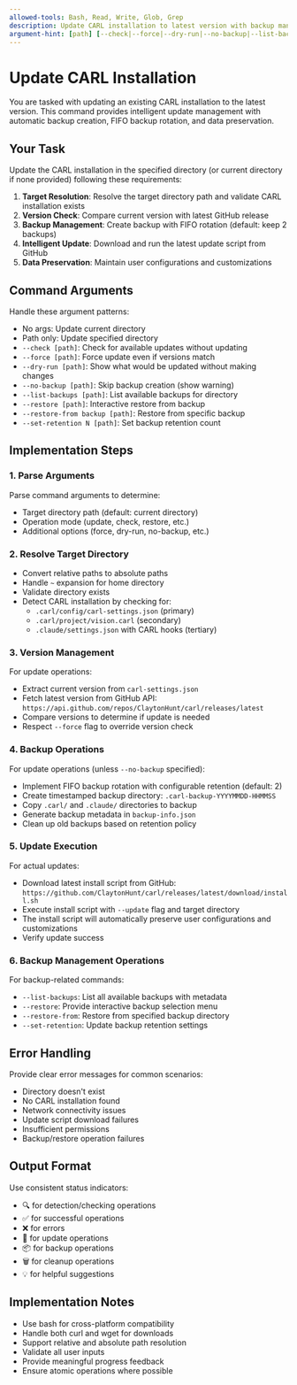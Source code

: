 ```yaml
---
allowed-tools: Bash, Read, Write, Glob, Grep
description: Update CARL installation to latest version with backup management
argument-hint: [path] [--check|--force|--dry-run|--no-backup|--list-backups|--restore|--restore-from backup|--set-retention N]
---
```


# Update CARL Installation

You are tasked with updating an existing CARL installation to the latest version. This command provides intelligent update management with automatic backup creation, FIFO backup rotation, and data preservation.

## Your Task

Update the CARL installation in the specified directory (or current directory if none provided) following these requirements:

1. **Target Resolution**: Resolve the target directory path and validate CARL installation exists
2. **Version Check**: Compare current version with latest GitHub release
3. **Backup Management**: Create backup with FIFO rotation (default: keep 2 backups)
4. **Intelligent Update**: Download and run the latest update script from GitHub
5. **Data Preservation**: Maintain user configurations and customizations

## Command Arguments

Handle these argument patterns:
- No args: Update current directory
- Path only: Update specified directory
- `--check [path]`: Check for available updates without updating
- `--force [path]`: Force update even if versions match
- `--dry-run [path]`: Show what would be updated without making changes
- `--no-backup [path]`: Skip backup creation (show warning)
- `--list-backups [path]`: List available backups for directory
- `--restore [path]`: Interactive restore from backup
- `--restore-from backup [path]`: Restore from specific backup
- `--set-retention N [path]`: Set backup retention count

## Implementation Steps

### 1. Parse Arguments
Parse command arguments to determine:
- Target directory path (default: current directory)
- Operation mode (update, check, restore, etc.)
- Additional options (force, dry-run, no-backup, etc.)

### 2. Resolve Target Directory
- Convert relative paths to absolute paths
- Handle `~` expansion for home directory
- Validate directory exists
- Detect CARL installation by checking for:
  - `.carl/config/carl-settings.json` (primary)
  - `.carl/project/vision.carl` (secondary)
  - `.claude/settings.json` with CARL hooks (tertiary)

### 3. Version Management
For update operations:
- Extract current version from `carl-settings.json`
- Fetch latest version from GitHub API: `https://api.github.com/repos/ClaytonHunt/carl/releases/latest`
- Compare versions to determine if update is needed
- Respect `--force` flag to override version check

### 4. Backup Operations
For update operations (unless `--no-backup` specified):
- Implement FIFO backup rotation with configurable retention (default: 2)
- Create timestamped backup directory: `.carl-backup-YYYYMMDD-HHMMSS`
- Copy `.carl/` and `.claude/` directories to backup
- Generate backup metadata in `backup-info.json`
- Clean up old backups based on retention policy

### 5. Update Execution
For actual updates:
- Download latest install script from GitHub: `https://github.com/ClaytonHunt/carl/releases/latest/download/install.sh`
- Execute install script with `--update` flag and target directory
- The install script will automatically preserve user configurations and customizations
- Verify update success

### 6. Backup Management Operations
For backup-related commands:
- `--list-backups`: List all available backups with metadata
- `--restore`: Provide interactive backup selection menu
- `--restore-from`: Restore from specified backup directory
- `--set-retention`: Update backup retention settings

## Error Handling

Provide clear error messages for common scenarios:
- Directory doesn't exist
- No CARL installation found
- Network connectivity issues
- Update script download failures
- Insufficient permissions
- Backup/restore operation failures

## Output Format

Use consistent status indicators:
- 🔍 for detection/checking operations
- ✅ for successful operations  
- ❌ for errors
- 🔄 for update operations
- 📦 for backup operations
- 🗑️ for cleanup operations
- 💡 for helpful suggestions

## Implementation Notes

- Use bash for cross-platform compatibility
- Handle both curl and wget for downloads
- Support relative and absolute path resolution
- Validate all user inputs
- Provide meaningful progress feedback
- Ensure atomic operations where possible

